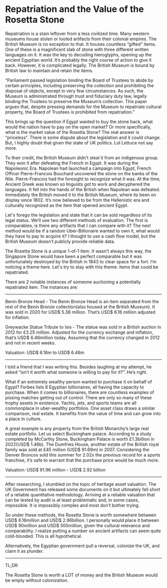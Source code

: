# Repatriation and the Value of the Rosetta Stone

Repatriation is a stain leftover from a less civilized time. Many western museums house stolen or looted artifacts from their colonial empires. The British Museum is no exception to that. It houses countless “gifted” items. One of these is a magnificent slab of stone with three different written languages on it. It was the key to decoding hieroglyphs, opening up the ancient Egyptian world. It’s probably the right course of action to give it back. However, it is complicated legally. The British Museum is bound by British law to maintain and retain the items.

 “Parliament passed legislation binding the Board of Trustees to abide by certain principles, including preserving the collection and prohibiting the disposal of objects, except in very few circumstances. As such, the Museum is administrated through trust and fiduciary duty law, legally binding the Trustees to preserve the Museum’s collection. This paper argues that, despite pressing demands for the Museum to repatriate cultural property, the Board of Trustees is prohibited from repatriation.”

 This brings up the question if Egypt wanted to buy the stone back, what would the nation have to pay on the open market? Or more specifically, what is the market value of the Rosetta Stone? The real answer is “priceless”. There is some dispute about the legislation and it could change. But, I highly doubt that given the state of UK politics. Lol Lettuce not say more.

To their credit, the British Museum didn’t steal it from an indigenous group. They won it after defeating the French in Egypt. It was during the Napoleonic Era. Napolean had launched a campaign into Egypt, French Officer Pierre-Francois Bouchard uncovered the stone on the banks of the Nile. Pierre-Francois had the foresight to recognize what it was. At the time, Ancient Greek was known so linguists got to work and decyphered the languages. It fell into the hands of the British when Napolean was defeated. Immediately the British moved it to the British Museum, where its been on display since 1802. It’s now believed to be from the Hellenistic era and culturally recognized as the item that opened ancient Egypt.

Let's forego the legislation and state that it can be sold regardless of its legal status. We’ll use two different methods of evaluation. The first is comparables, is there any artifacts that I can compare with it? The next method would be if a random Uber-Billionaire wanted to own it, what would they have to pay to acquire it? I thought to use a cash flow model, but the British Museum doesn’t publicly provide reliable data.

The Rosetta Stone is a unique 1-of-1 item. It wasn’t always this way, the Singapore Stone would have been a perfect comparable but it was unfortunately destroyed by the British in 1843 to clear space for a fort. I’m noticing a theme here. Let's try to stay with this theme: items that could be repatriated.

There are 2 notable instances of someone auctioning a potentially repatriated item. The instances are:

---

Benin Bronze Head - The Benin Bronze Head is an item separated from the rest of the Benin Bronze collection(also housed at the British Museum). It was sold in 2020 for USD$ 5.38 million. That’s USD$ 6.16 million adjusted for inflation. 

Greywacke Statue Tribute to Isis - The statue was sold in a British auction in 2012 for £3.25 million. Adjusted for the currency exchange and inflation, that’s USD$ 6.46million today. Assuming that the currency changed in 2012 and not in recent weeks.

Valuation: USD$ 6.16m to USD$ 6.46m

---

I told a friend that I was writing this. Besides laughing at my attempt, he asked “isn’t it worth what someone is willing to pay for it?”. He’s right.

What if an extremely wealthy person wanted to purchase it on behalf of Egypt? Forbes lists 6 Egyptian billionaires, all having the capacity to purchase. When it comes to billionaires, there are countless examples of pissing matches getting out of control. There are only so many of these trophy assets in existence. Yachts, jets, and sports teams are all commonplace in uber-wealthy portfolios. One asset class draws a similar comparison, real estate. It benefits from the value of time and can grow into a place in culture.

A great example is any property from the British Monarchy’s large real estate portfolio. Let us select Buckingham palace. According to a study completed by McCarthy Stone, Buckingham Palace is worth £1.3billion in 2022(USD$ 1.46b). The Dumfries House, another estate of the British royal family was sold at £45 million (USD$ 91.69m) in 2007. Considering the Denver Broncos sold this summer for 2.02x the previous record for a sports franchise, it’s safe to warrant that the purchase price would be much more.  

Valuation: USD$ 91.96 million - USD$ 2.92 billion

---

After researching, I stumbled on the topic of heritage asset valuation. The UK Government has released some documents on it but ultimately fell short of a reliable quantitative methodology. Arriving at a reliable valuation that can be tested by audit is at least problematic and, in some cases, impossible. It is impossibly complex and most don’t bother trying.

So under these methods, the Rosetta Stone is worth somewhere between USD$ 6.16million and USD$ 2.96billion. I personally would place it between USD$ 90million and USD$ 500million, given the cultural relevance and comparability. I realize putting a number on ancient artifacts can seem quite cold-blooded. This is all hypothetical. 

Alternatively, the Egyptian government pull a reversal, colonize the UK, and claim it as plunder.  

---

TL;DR

The Rosetta Stone is worth a LOT of money and the British Museum would be empty without colonization.


